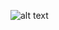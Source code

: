 ![alt text](https://github.com/aptr288/Heart-Sound-Classification/blob/master/SmartAuscaltationApp/smartAuscultation.jpg)


